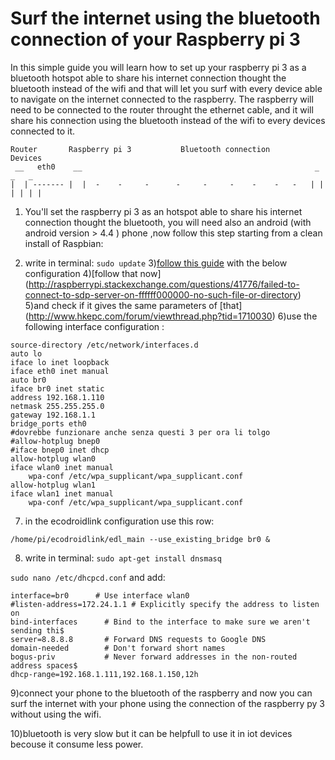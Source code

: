 # Surf the internet using the bluetooth connection of your Raspberry pi 3
In this simple guide you will learn how to set up your raspberry pi 3 as a bluetooth hotspot able to share his internet connection thought the bluetooth instead of the wifi and that will let you surf with every device able to navigate on the internet connected to the raspberry. The raspberry will need to be connected to the router throught the ethernet cable, and it will share his connection using the bluetooth instead of the wifi to every devices connected to it.

```
Router       Raspberry pi 3           Bluetooth connection           Devices
 __   eth0    __                                                    _   _   _
|  | ------- |  |  -    -     -      -     -     -    -    -   -   | | | | | |
```


1) You'll set the raspberry pi 3 as an hotspot able to share his internet connection thought the bluetooth, you will need also an android (with android version > 4.4 ) phone ,now follow this step starting from a clean install of Raspbian: 

2) write in terminal:
```sudo update```
3)[follow this guide](https://github.com/ykasidit/ecodroidlink) with the below configuration
4)[follow that now] (http://raspberrypi.stackexchange.com/questions/41776/failed-to-connect-to-sdp-server-on-ffffff000000-no-such-file-or-directory)
5)and check if it gives the same parameters of [that] (http://www.hkepc.com/forum/viewthread.php?tid=1710030)
6)use the following interface configuration :
```
source-directory /etc/network/interfaces.d
auto lo
iface lo inet loopback
iface eth0 inet manual
auto br0
iface br0 inet static
address 192.168.1.110
netmask 255.255.255.0
gateway 192.168.1.1
bridge_ports eth0
#dovrebbe funzionare anche senza questi 3 per ora li tolgo
#allow-hotplug bnep0
#iface bnep0 inet dhcp
allow-hotplug wlan0
iface wlan0 inet manual
    wpa-conf /etc/wpa_supplicant/wpa_supplicant.conf
allow-hotplug wlan1
iface wlan1 inet manual
    wpa-conf /etc/wpa_supplicant/wpa_supplicant.conf
 ```
 
7) in the ecodroidlink configuration use this row:
```
/home/pi/ecodroidlink/edl_main --use_existing_bridge br0 &
```
8) write in terminal:
```sudo apt-get install dnsmasq```

```sudo nano /etc/dhcpcd.conf``` and add:

```
interface=br0      # Use interface wlan0
#listen-address=172.24.1.1 # Explicitly specify the address to listen on
bind-interfaces      # Bind to the interface to make sure we aren't sending thi$
server=8.8.8.8       # Forward DNS requests to Google DNS
domain-needed        # Don't forward short names
bogus-priv           # Never forward addresses in the non-routed address spaces$
dhcp-range=192.168.1.111,192.168.1.150,12h
```


9)connect your phone to the bluetooth of the raspberry and now you can surf the internet with your phone using the connection  of the raspberry py 3 without using the wifi.

10)bluetooth is very slow but it can be helpfull to use it in iot devices becouse it consume less power.


